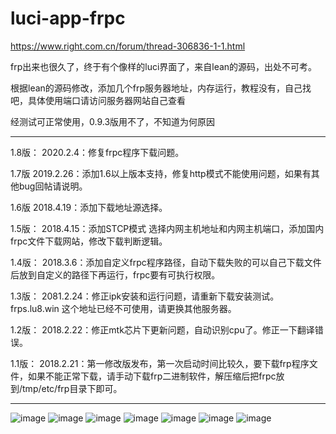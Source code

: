 # luci-app-frpc
https://www.right.com.cn/forum/thread-306836-1-1.html

frp出来也很久了，终于有个像样的luci界面了，来自lean的源码，出处不可考。

根据lean的源码修改，添加几个frp服务器地址，内存运行，教程没有，自己找吧，具体使用端口请访问服务器网站自己查看

经测试可正常使用，0.9.3版用不了，不知道为何原因

-----------------------------------------------------------------------------------
1.8版：
2020.2.4：修复frpc程序下载问题。

1.7版
2019.2.26：添加1.6以上版本支持，修复http模式不能使用问题，如果有其他bug回帖请说明。

1.6版
2018.4.19：添加下载地址源选择。

1.5版：
2018.4.15：添加STCP模式 选择内网主机地址和内网主机端口，添加国内frpc文件下载网站，修改下载判断逻辑。

1.4版：
2018.3.6：添加自定义frpc程序路径，自动下载失败的可以自己下载文件后放到自定义的路径下再运行，frpc要有可执行权限。

1.3版：
2081.2.24：修正ipk安装和运行问题，请重新下载安装测试。frps.lu8.win 这个地址已经不可使用，请更换其他服务器。

1.2版：
2018.2.22：修正mtk芯片下更新问题，自动识别cpu了。修正一下翻译错误。

1.1版：
2018.2.21：第一修改版发布，第一次启动时间比较久，要下载frp程序文件，如果不能正常下载，请手动下载frp二进制软件，解压缩后把frpc放到/tmp/etc/frp目录下即可。

-----------------------------------------------------------------------------------

![image](https://user-images.githubusercontent.com/1003040/163825115-352b73e0-b3fd-4506-ba11-1d67f3ec3252.png)
![image](https://user-images.githubusercontent.com/1003040/163825151-6aa8dc3b-f597-485f-a320-cf826c592dff.png)
![image](https://user-images.githubusercontent.com/1003040/163825268-cd861399-806c-4467-90bd-00467511e1ba.png)
![image](https://user-images.githubusercontent.com/1003040/163825281-e65d5c66-593e-4a5f-9e4b-442fcacf7038.png)
![image](https://user-images.githubusercontent.com/1003040/163825291-728cbfe2-b7b9-4f34-89e2-1b80103fed6c.png)
![image](https://user-images.githubusercontent.com/1003040/163825301-c5cda3dc-068a-4e7c-8550-45ac0080b51b.png)
![image](https://user-images.githubusercontent.com/1003040/163825309-2b723182-ac57-415e-800b-5baa3b733c00.png)
